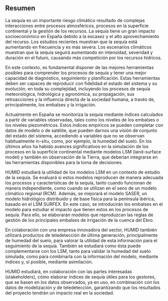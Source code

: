 ## Resumen

La sequía es un importante riesgo climático resultado de complejas interacciones entre procesos atmosféricos, procesos en la superficie continental y la gestión de los recursos. La sequía tiene un gran impacto socioeconómico en España debido a la escasez y el alto aprovechamiento del recurso. Los estudios recientes muestran que la sequía está aumentando en frecuencia y es más severa. Los escenarios climáticos muestran que la sequía seguirá aumentando en intensidad, severidad y duración en el futuro, causando más competición por los recursos hídricos.

En este contexto, es fundamental disponer de las mejores herramientas posibles para comprender los procesos de sequía y tener una mejor capacidad de diagnóstico, seguimiento y planificación. Estas herramientas deben ser capaces de reproducir con fidelidad el estado del sistema y su evolución, en toda su complejidad, incluyendo los procesos de sequía meteorológica, hidrológica y agronómica, su propagación, sus retroacciones y la influencia directa de la sociedad humana, a través de, principalmente, los embalses y la irrigación.

Actualmente en España se monitoriza la sequía mediante índices calculados a partir de variables observadas, tales como los niveles de los embalses o los niveles piezométricos. Estos índices empíricos se pueden completar con datos de modelo o de satélite, que pueden darnos una visión de conjunto del estado del sistema, accediendo a variables que no se observan habitualmente in-situ, como, por ejemplo, la humedad del suelo. En los últimos años ha habido avances significativos en la simulación de los procesos en la superficie continental mediante modelos LSM (land-surface model) y también en observación de la Tierra, que deberían integrarse en las herramientas disponibles para la toma de decisiones.

HUMID estudiará la utilidad de los modelos LSM en un contexto de estudio de la sequía. Se evaluará si estos modelos reproducen de manera adecuada los procesos y características de la sequía, tanto cuando funcionan de manera independiente, como cuando se utilizan en el seno de un modelo climático regional (RCM). Además, se mejorará el modelo SASER, un modelo hidrológico distribuido y de base física para la península ibérica, basado en el LSM SURFEX. En este caso, se introducirán los embalses en el modelo para estudiar el impacto que tienen estos en los procesos de sequía. Para ello, se elaborarán modelos que reproduzcan las reglas de gestión de los principales embalses de irrigación de la cuenca del Ebro.

En colaboración con una empresa innovadora del sector, HUMID también utilizará productos de teledetección de última generación, principalmente de humedad del suelo, para valorar la utilidad de esta información para el seguimiento de la sequía. También se estudiará como ésta puede complementarse con los LSM, tanto para validar la humedad del suelo simulada, como para combinarla con la información del modelo, mediante índices y, si posible, mediante asimilación.

HUMID estudiará, en colaboración con las partes interesadas (stakeholders), cómo elaborar índices de sequía útiles para los gestores, que se basen en los datos observados, ya en uso, en combinación con los datos de modelización y de teledetección, garantizando que los resultados del proyecto tendrán un impacto real en la sociedad.